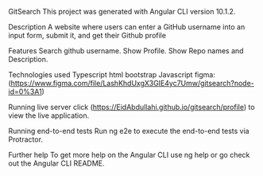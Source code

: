 GitSearch
This project was generated with Angular CLI version 10.1.2.

Description
A website where users can enter a GitHub username into an input form, submit it, and get their Github profile

Features
Search github username. Show Profile. Show Repo names and Description.

Technologies used
Typescript html bootstrap Javascript figma: (https://www.figma.com/file/LashKhdUxgX3GIE4yc7Umw/gitsearch?node-id=0%3A1)

Running live server
click (https://EidAbdullahi.github.io/gitsearch/profile) to view the live application.

Running end-to-end tests
Run ng e2e to execute the end-to-end tests via Protractor.

Further help
To get more help on the Angular CLI use ng help or go check out the Angular CLI README.